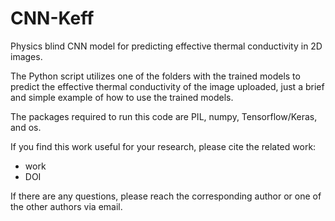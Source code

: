 # CNN-Keff
Physics blind CNN model for predicting effective thermal conductivity in 2D images.

The Python script utilizes one of the folders with the trained models to predict the effective thermal conductivity of the image uploaded, just a brief and simple example of how to use the trained models.

The packages required to run this code are PIL, numpy, Tensorflow/Keras, and os.

If you find this work useful for your research, please cite the related work:
 - work
 - DOI
 
 If there are any questions, please reach the corresponding author or one of the other authors via email.
